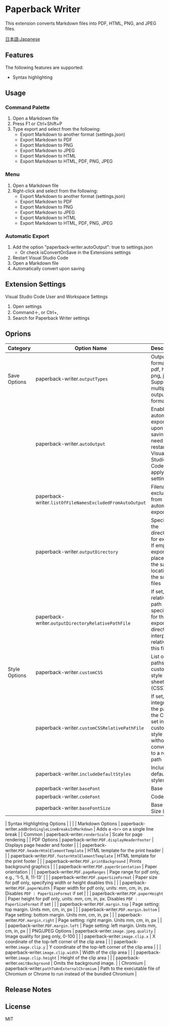 # Paperback Writer

This extension converts Markdown files into PDF, HTML, PNG, and JPEG files.

[日本語:Japanese](https://yambal.github.io/Paperback-Writer/docs/README_JA)

## Features
The following features are supported:

- Syntax highlighting

## Usage
### Command Palette
1. Open a Markdown file
1. Press F1 or Ctrl+Shift+P
1. Type export and select from the following:
    - Export Markdown to another format (settings.json)
    - Export Markdown to PDF
    - Export Markdown to PNG
    - Export Markdown to JPEG
    - Export Markdown to HTML
    - Export Markdown to HTML, PDF, PNG, JPEG

### Menu
1. Open a Markdown file
1. Right-click and select from the following:
    - Export Markdown to another format (settings.json)
    - Export Markdown to PDF
    - Export Markdown to PNG
    - Export Markdown to JPEG
    - Export Markdown to HTML
    - Export Markdown to HTML, PDF, PNG, JPEG

### Automatic Export
1. Add the option "paperback-writer.autoOutput": true to settings.json
    - Or check isConvertOnSave in the Extensions settings
1. Restart Visual Studio Code
1. Open a Markdown file
1. Automatically convert upon saving

## Extension Settings
Visual Studio Code User and Workspace Settings

1. Open settings
1. Command＋, or Ctrl+,
1. Search for Paperback Writer settings

## Oprions

| Category | Option Name | Description |
| --- | --- | --- |
| Save Options | paperback-writer.`outputTypes` | Output formats: pdf, html, png, jpeg. Supports multiple output formats |
|  | paperback-writer.`autoOutput` | Enables automatic export upon saving. You need to restart Visual Studio Code to apply the settings |
|  | paperback-writer.`listOfFileNamesExcludedFromAutoOutput` | Filenames excluded from automatic export |
|  | paperback-writer.`outputDirectory` | Specifies the directory for exports. If empty, exports are placed in the same location as the source files |
|  | paperback-writer.`outputDirectoryRelativePathFile` | If set, the relative path specified for the export directory is interpreted relative to this file |
| Style Options | paperback-writer.`customCSS` | List of paths to custom style sheets (CSS) |
|  | paperback-writer.`customCSSRelativePathFile` | If set, integrates the path to the CSS file set in custom style without converting to a relative path |
|  | paperback-writer.`includeDefaultStyles` | Includes default styles |
|  | paperback-writer.`baseFont` | Base font |
|  | paperback-writer.`codeFont` | Code font |
|  | paperback-writer.`baseFontSize` | Base font Size (px) |

| Syntax Highlighting Options |  |  |
| Markdown Options | paperback-writer.`addBrOnSingleLineBreaksInMarkdown` | Adds a `<br>` on a single line break |
| Common | paperback-writer.`renderScale` | Scale for page rendering |
| PDF Options | paperback-writer.`PDF.displayHeaderFooter` | Displays page header and footer |
| | paperback-writer.`PDF.headerHtmlElementTemplate` | HTML template for the print header |
| | paperback-writer.`PDF.footerHtmlElementTemplate` | HTML template for the print footer |
| | paperback-writer.`PDF.printBackground` | Prints background graphics |
| | paperback-writer.`PDF.paperOrientation` | Paper orientation |
| | paperback-writer.`PDF.pageRanges` | Page range for pdf only, e.g., '1-5, 8, 11-13' |
| | paperback-writer.`PDF.paperSizeFormat` | Paper size for pdf only, specifying width or height disables this |
| | paperback-writer.`PDF.paperWidth` | Paper width for pdf only, units: mm, cm, in, px. Disables `PDF : PaperSizeFormat` if set |
| | paperback-writer.`PDF.paperHeight` | Paper height for pdf only, units: mm, cm, in, px. Disables `PDF : PaperSizeFormat` if set |
| | paperback-writer.`PDF.margin.top` | Page setting: top margin. Units mm, cm, in, px |
| | paperback-writer.`PDF.margin.bottom` | Page setting: bottom margin. Units mm, cm, in, px |
| | paperback-writer.`PDF.margin.right` | Page setting: right margin. Units mm, cm, in, px |
| | paperback-writer.`PDF.margin.left` | Page setting: left margin. Units mm, cm, in, px |
| PNG/JPEG Options | paperback-writer.`image.jpeg.quality` | Image quality for jpeg only, 0-100 |
| | paperback-writer.`image.clip.x` | X coordinate of the top-left corner of the clip area |
| | paperback-writer.`image.clip.y` | Y coordinate of the top-left corner of the clip area |
| | paperback-writer.`image.clip.width` | Width of the clip area |
| | paperback-writer.`image.clip.height` | Height of the clip area |
| | paperback-writer.`omitBackground` | Omits the background image. |
| Chromium | paperback-writer.`pathToAnExternalChromium` | Path to the executable file of Chromium or Chrome to run instead of the bundled Chromium |

## Release Notes

## License

MIT
